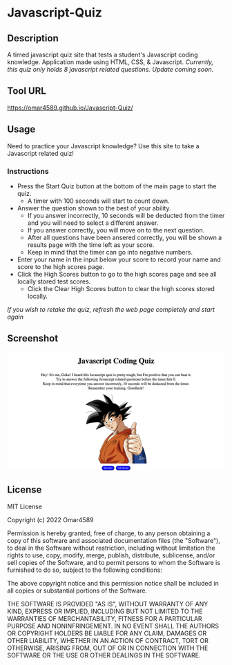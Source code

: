 # Javascript-Quiz

## Description

A timed javascript quiz site that tests a student's Javascript coding knowledge. Application made using HTML, CSS, &amp; Javascript.
*Currently, this quiz only holds 8 javascript related questions.*
*Update coming soon.*

## Tool URL

https://omar4589.github.io/Javascript-Quiz/

## Usage

Need to practice your Javascript knowledge?
Use this site to take a Javascript related quiz!

### Instructions

- Press the Start Quiz button at the bottom of the main page to start the quiz.
    - A timer with 100 seconds will start to count down.
- Answer the question shown to the best of your ability. 
    - If you answer incorrectly, 10 seconds will be deducted from the timer and you will need to select a different answer.
    - If you answer correctly, you will move on to the next question.
    - After all questions have been ansered correctly, you will be shown a results page with the time left as your score. 
    - Keep in mind that the timer can go into negative numbers.
- Enter your name in the input below your score to record your name and score to the high scores page.
- Click the High Scores button to go to the high scores page and see all locally stored test scores.
    - Click the Clear High Scores button to clear the high scores stored locally. 

*If you wish to retake the quiz, refresh the web page completely and start again*

## Screenshot

<img src="./assets/JavascriptQuizSiteScreenshot.png">  
    
## License
   
MIT License

Copyright (c) 2022 Omar4589

Permission is hereby granted, free of charge, to any person obtaining a copy
of this software and associated documentation files (the "Software"), to deal
in the Software without restriction, including without limitation the rights
to use, copy, modify, merge, publish, distribute, sublicense, and/or sell
copies of the Software, and to permit persons to whom the Software is
furnished to do so, subject to the following conditions:

The above copyright notice and this permission notice shall be included in all
copies or substantial portions of the Software.

THE SOFTWARE IS PROVIDED "AS IS", WITHOUT WARRANTY OF ANY KIND, EXPRESS OR
IMPLIED, INCLUDING BUT NOT LIMITED TO THE WARRANTIES OF MERCHANTABILITY,
FITNESS FOR A PARTICULAR PURPOSE AND NONINFRINGEMENT. IN NO EVENT SHALL THE
AUTHORS OR COPYRIGHT HOLDERS BE LIABLE FOR ANY CLAIM, DAMAGES OR OTHER
LIABILITY, WHETHER IN AN ACTION OF CONTRACT, TORT OR OTHERWISE, ARISING FROM,
OUT OF OR IN CONNECTION WITH THE SOFTWARE OR THE USE OR OTHER DEALINGS IN THE
SOFTWARE.
